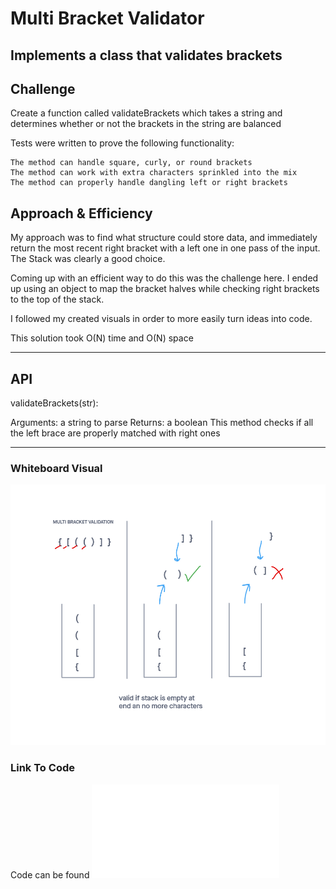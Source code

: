 # Multi Bracket Validator

## Implements a class that validates brackets

## Challenge

Create a function called validateBrackets which takes a string and determines whether or not the brackets in the string are balanced

Tests were written to prove the following functionality:

    The method can handle square, curly, or round brackets
    The method can work with extra characters sprinkled into the mix
    The method can properly handle dangling left or right brackets

## Approach & Efficiency
<!-- What approach did you take? Why? What is the Big O space/time for this approach? -->
My approach was to find what structure could store data, and immediately return the most recent right bracket with a left one in one pass of the input. The Stack was clearly a good choice.

Coming up with an efficient way to do this was the challenge here. I ended up using an object to map the bracket halves while checking right brackets to the top of the stack.

I followed my created visuals in order to more easily turn ideas into code.

This solution took O(N) time and O(N) space

-----

## API
<!-- Description of each method publicly available to your Linked List -->

validateBrackets(str):

  Arguments: a string to parse
  Returns: a boolean
  This method checks if all the left brace are properly matched with right ones

-----

### Whiteboard Visual

![Solution approach diagram](./bracket-validation.png)

### Link To Code

Code can be found ![here](./validateBrackets.js)
